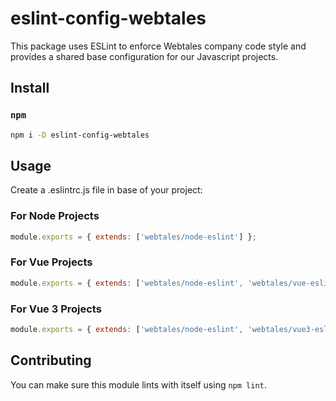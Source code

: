 # eslint-config-webtales
This package uses ESLint to enforce Webtales company code style and provides a shared base configuration for our Javascript projects.

## Install
### `npm`
```sh
npm i -D eslint-config-webtales
```

## Usage
Create a .eslintrc.js file in base of your project:

### For Node Projects
```js
module.exports = { extends: ['webtales/node-eslint'] };
```

### For Vue Projects
```js
module.exports = { extends: ['webtales/node-eslint', 'webtales/vue-eslint'] };
```

### For Vue 3 Projects
```js
module.exports = { extends: ['webtales/node-eslint', 'webtales/vue3-eslint'] };
```

## Contributing
You can make sure this module lints with itself using `npm lint`.
